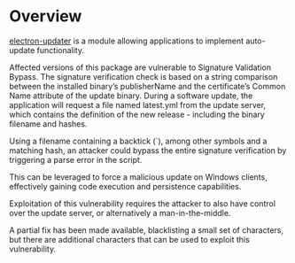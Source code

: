 # Overview

[electron-updater](https://github.com/electron-userland/electron-builder/tree/master/packages/electron-updater) is a module allowing applications to implement auto-update functionality.

Affected versions of this package are vulnerable to Signature Validation Bypass. The signature verification check is based on a string comparison between the installed binary’s publisherName and the certificate’s Common Name attribute of the update binary. During a software update, the application will request a file named latest.yml from the update server, which contains the definition of the new release - including the binary filename and hashes.

Using a filename containing a backtick (`), among other symbols and a matching hash, an attacker could bypass the entire signature verification by triggering a parse error in the script.

This can be leveraged to force a malicious update on Windows clients, effectively gaining code execution and persistence capabilities.

Exploitation of this vulnerability requires the attacker to also have control over the update server, or alternatively a man-in-the-middle.

A partial fix has been made available, blacklisting a small set of characters, but there are additional characters that can be used to exploit this vulnerability.

